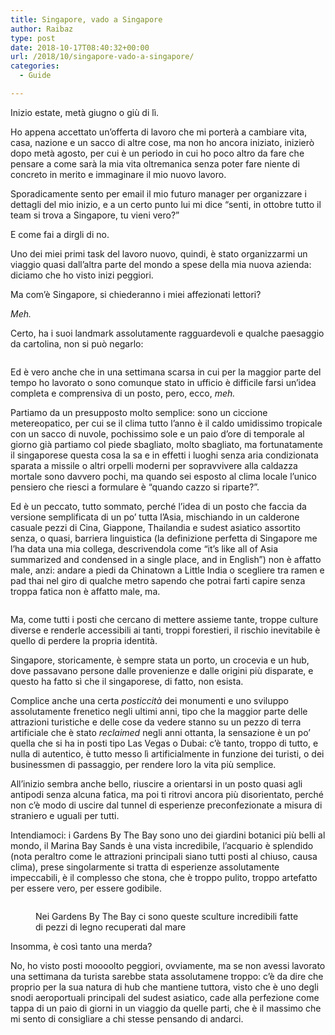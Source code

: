 ```yaml
---
title: Singapore, vado a Singapore
author: Raibaz
type: post
date: 2018-10-17T08:40:32+00:00
url: /2018/10/singapore-vado-a-singapore/
categories:
  - Guide

---
```

Inizio estate, metà giugno o giù di lì.

Ho appena accettato un&#8217;offerta di lavoro che mi porterà a cambiare vita, casa, nazione e un sacco di altre cose, ma non ho ancora iniziato, inizierò dopo metà agosto, per cui è un periodo in cui ho poco altro da fare che pensare a come sarà la mia vita oltremanica senza poter fare niente di concreto in merito e immaginare il mio nuovo lavoro.

Sporadicamente sento per email il mio futuro manager per organizzare i dettagli del mio inizio, e a un certo punto lui mi dice &#8220;senti, in ottobre tutto il team si trova a Singapore, tu vieni vero?&#8221;

E come fai a dirgli di no.

Uno dei miei primi task del lavoro nuovo, quindi, è stato organizzarmi un viaggio quasi dall&#8217;altra parte del mondo a spese della mia nuova azienda: diciamo che ho visto inizi peggiori.

Ma com&#8217;è Singapore, si chiederanno i miei affezionati lettori?

_Meh._

Certo, ha i suoi landmark assolutamente ragguardevoli e qualche paesaggio da cartolina, non si può negarlo:<figure class="wp-block-image">

<img src="https://raibaz.it/wp-content/uploads/2018/10/IMG_20181011_191541.jpg" alt="" class="wp-image-74" srcset="https://www.raibaz.it/wp-content/uploads/2018/10/IMG_20181011_191541.jpg 1600w, https://www.raibaz.it/wp-content/uploads/2018/10/IMG_20181011_191541-300x225.jpg 300w, https://www.raibaz.it/wp-content/uploads/2018/10/IMG_20181011_191541-768x576.jpg 768w, https://www.raibaz.it/wp-content/uploads/2018/10/IMG_20181011_191541-1024x768.jpg 1024w" sizes="(max-width: 1600px) 100vw, 1600px" /> </figure> 

Ed è vero anche che in una settimana scarsa in cui per la maggior parte del tempo ho lavorato o sono comunque stato in ufficio è difficile farsi un&#8217;idea completa e comprensiva di un posto, pero, ecco, _meh._

Partiamo da un presupposto molto semplice: sono un ciccione metereopatico, per cui se il clima tutto l&#8217;anno è il caldo umidissimo tropicale con un sacco di nuvole, pochissimo sole e un paio d&#8217;ore di temporale al giorno già partiamo col piede sbagliato, molto sbagliato, ma fortunatamente il singaporese questa cosa la sa e in effetti i luoghi senza aria condizionata sparata a missile o altri orpelli moderni per sopravvivere alla caldazza mortale sono davvero pochi, ma quando sei esposto al clima locale l&#8217;unico pensiero che riesci a formulare è &#8220;quando cazzo si riparte?&#8221;.

Ed è un peccato, tutto sommato, perché l&#8217;idea di un posto che faccia da versione semplificata di un po&#8217; tutta l&#8217;Asia, mischiando in un calderone casuale pezzi di Cina, Giappone, Thailandia e sudest asiatico assortito senza, o quasi, barriera linguistica (la definizione perfetta di Singapore me l&#8217;ha data una mia collega, descrivendola come &#8220;it&#8217;s like all of Asia summarized and condensed in a single place, and in English&#8221;) non è affatto male, anzi: andare a piedi da Chinatown a Little India o scegliere tra ramen e pad thai nel giro di qualche metro sapendo che potrai farti capire senza troppa fatica non è affatto male, ma.<figure class="wp-block-image">

<img src="https://raibaz.it/wp-content/uploads/2018/10/IMG_20181013_131122.jpg" alt="" class="wp-image-75" srcset="https://www.raibaz.it/wp-content/uploads/2018/10/IMG_20181013_131122.jpg 1944w, https://www.raibaz.it/wp-content/uploads/2018/10/IMG_20181013_131122-225x300.jpg 225w, https://www.raibaz.it/wp-content/uploads/2018/10/IMG_20181013_131122-768x1024.jpg 768w" sizes="(max-width: 1944px) 100vw, 1944px" /> </figure> 

Ma, come tutti i posti che cercano di mettere assieme tante, troppe culture diverse e renderle accessibili ai tanti, troppi forestieri, il rischio inevitabile è quello di perdere la propria identità.

Singapore, storicamente, è sempre stata un porto, un crocevia e un hub, dove passavano persone dalle provenienze e dalle origini più disparate, e questo ha fatto sì che il singaporese, di fatto, non esista.

Complice anche una certa _posticcità_ dei monumenti e uno sviluppo assolutamente frenetico negli ultimi anni, tipo che la maggior parte delle attrazioni turistiche e delle cose da vedere stanno su un pezzo di terra artificiale che è stato _reclaimed_ negli anni ottanta, la sensazione è un po&#8217; quella che si ha in posti tipo Las Vegas o Dubai: c&#8217;è tanto, troppo di tutto, e nulla di autentico, è tutto messo lì artificialmente in funzione dei turisti, o dei businessmen di passaggio, per rendere loro la vita più semplice.

All&#8217;inizio sembra anche bello, riuscire a orientarsi in un posto quasi agli antipodi senza alcuna fatica, ma poi ti ritrovi ancora più disorientato, perché non c&#8217;è modo di uscire dal tunnel di esperienze preconfezionate a misura di straniero e uguali per tutti.

Intendiamoci: i Gardens By The Bay sono uno dei giardini botanici più belli al mondo, il Marina Bay Sands è una vista incredibile, l&#8217;acquario è splendido (nota peraltro come le attrazioni principali siano tutti posti al chiuso, causa clima), prese singolarmente si tratta di esperienze assolutamente impeccabili, è il complesso che stona, che è troppo pulito, troppo artefatto per essere vero, per essere godibile.<figure class="wp-block-image">

<img src="https://raibaz.it/wp-content/uploads/2018/10/IMG_20181011_165508.jpg" alt="" class="wp-image-76" srcset="https://www.raibaz.it/wp-content/uploads/2018/10/IMG_20181011_165508.jpg 1600w, https://www.raibaz.it/wp-content/uploads/2018/10/IMG_20181011_165508-300x225.jpg 300w, https://www.raibaz.it/wp-content/uploads/2018/10/IMG_20181011_165508-768x576.jpg 768w, https://www.raibaz.it/wp-content/uploads/2018/10/IMG_20181011_165508-1024x768.jpg 1024w" sizes="(max-width: 1600px) 100vw, 1600px" /> <figcaption>Nei Gardens By The Bay ci sono queste sculture incredibili fatte di pezzi di legno recuperati dal mare</figcaption></figure> 

Insomma, è così tanto una merda?

No, ho visto posti moooolto peggiori, ovviamente, ma se non avessi lavorato una settimana da turista sarebbe stata assolutamene troppo: c&#8217;è da dire che proprio per la sua natura di hub che mantiene tuttora, visto che è uno degli snodi aeroportuali principali del sudest asiatico, cade alla perfezione come tappa di un paio di giorni in un viaggio da quelle parti, che è il massimo che mi sento di consigliare a chi stesse pensando di andarci.